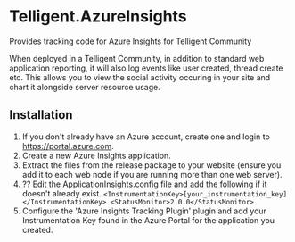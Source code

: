 # Telligent.AzureInsights
Provides tracking code for Azure Insights for Telligent Community

When deployed in a Telligent Community, in addition to standard web application reporting, it will also log events like user created, thread create etc.
This allows you to view the social activity occuring in your site and chart it alongside server resource usage.

## Installation
1. If you don't already have an Azure account, create one and login to https://portal.azure.com.
2. Create a new Azure Insights application.  
3. Extract the files from the release package to your website (ensure you add it to each web node if you are running more than one web server).
4. ?? Edit the ApplicationInsights.config file and add the following if it doesn't already exist.
`
<InstrumentationKey>[your_instrumentation_key]</InstrumentationKey>
<StatusMonitor>2.0.0</StatusMonitor>
`
5. Configure the 'Azure Insights Tracking Plugin' plugin and add your Instrumentation Key found in the Azure Portal for the application you created.
